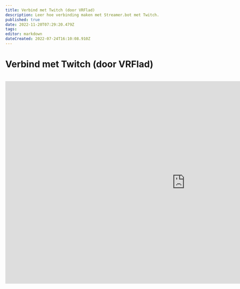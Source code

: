 ```yaml
---
title: Verbind met Twitch (door VRFlad)
description: Leer hoe verbinding maken met Streamer.bot met Twitch.
published: true
date: 2022-11-20T07:29:20.479Z
tags: 
editor: markdown
dateCreated: 2022-07-24T16:10:08.910Z
---
```


# Verbind met Twitch (door VRFlad)
<br>
<iframe width="1120" height="630" src="https://www.youtube.com/embed/7MkzsxgfVgg" title="YouTube video player" frameborder="0" allow="accelerometer; autoplay; clipboard-write; encrypted-media; gyroscope; picture-in-picture" allowfullscreen></iframe>